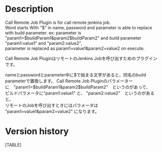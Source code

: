 
# Description

Call Remote Job Plugin is for call remote jenkins job.  
Word starts With "$" in name, password and parameter is able to replace
with build parameter.  
ex: parameter is "param1=$buildParam1&param2$buildParam2" and build
parameter "param1:value1" and "param2:value2",  
parameter is replaced as param1=value1&param2=value2 on execute.

Call Remote Job PluginはリモートのJenkins
Jobを呼び出すためのプラグインです。

nameとpasswordとparameter中に$で始まる文字があると、同名のbuild
parameterで置換します。  
Call Remote Job
Pluginのパラメーターに　"param1=$buildParam1&param2$buildParam2"　というのがあって、  
ビルドパラメータに"param1:value1" と、
"param2:value2"　というのがあると、  
リモートのJobを呼び出すときにはパラメータは
"param1=value1&param2=value2" になります。

# Version history

[TABLE]
